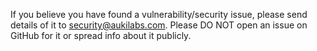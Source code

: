 If you believe you have found a vulnerability/security issue, please send details of it to security@aukilabs.com. Please DO NOT open an issue on GitHub
for it or spread info about it publicly.
